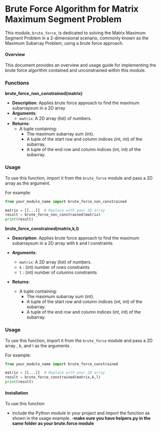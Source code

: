 # Brute Force Algorithm for Matrix Maximum Segment Problem

This module, `brute_force`, is dedicated to solving the Matrix Maximum Segment Problem in a 2-dimensional scenario, commonly known as the Maximum Subarray Problem, using a brute force approach.

#### Overview

This document provides an overview and usage guide for implementing the brute force algorithm contained and unconstrained within this module.

### Functions

**brute_force_non_constrained(matrix)**
   - **Description**: Applies brute force approach to find the maximum subarraysum in a 2D array
   - **Arguments**:
       - `matrix`: A 2D array (list) of numbers.
   - **Returns**:
       - A tuple containing:
           - The maximum subarray sum (int).
           - A tuple of the start row and column indices (int, int) of the subarray.
           - A tuple of the end row and column indices (int, int) of the subarray.

### Usage

To use this function, import it from the `brute_force` module and pass a 2D array as the argument.

 For example:

```python
from your_module_name import brute_force_non_constrained

matrix = [[...]]  # Replace with your 2D array
result = brute_force_non_constrained(matrix)
print(result)
```

**brute_force_constrained(matrix,k,l)**
   - **Description**: Applies brute force approach to find the maximum subarraysum in a 2D array with k and l constraints
   - **Arguments**:
       - `matrix`: A 2D array (list) of numbers.
       - `k` : (int) number of rows constraints
       - `l` : (int) number of columns constraints

   - **Returns**:
       - A tuple containing:
           - The maximum subarray sum (int).
           - A tuple of the start row and column indices (int, int) of the subarray.
           - A tuple of the end row and column indices (int, int) of the subarray.

### Usage

To use this function, import it from the `brute_force` module and pass a 2D array , k, and l as the arguments .

 For example:

```python
from your_module_name import brute_force_constrained

matrix = [[...]]  # Replace with your 2D array
result = brute_force_constrained(matrix,k,l)
print(result)
```


#### Installation

To use this  function
- include the Python module in your project and import the function as shown in the usage example.
-**make sure you have helpers.py in the same folder as your brute.force module**

